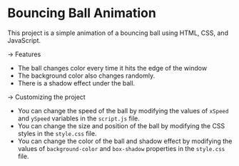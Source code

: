 # Bouncing Ball Animation
This project is a simple animation of a bouncing ball using HTML, CSS, and JavaScript.

-> Features
- The ball changes color every time it hits the edge of the window
- The background color also changes randomly.
- There is a shadow effect under the ball.

-> Customizing the project
- You can change the speed of the ball by modifying the values of `xSpeed` and `ySpeed` variables in the `script.js` file.
- You can change the size and position of the ball by modifying the CSS styles in the `style.css` file.
- You can change the color of the ball and shadow effect by modifying the values of `background-color` and `box-shadow` properties in the `style.css` file.
